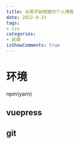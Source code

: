 ```yaml
---
title: 从零开始搭建的个人博客
date: 2022-8-23
tags:
- css
categories:
- 前端
isShowComments: true
---
```


# 环境
npm(yarn)
## vuepress



## git

# 